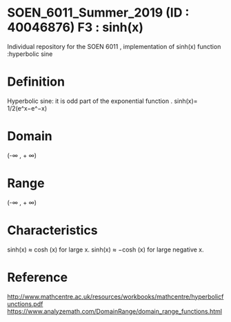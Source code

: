 # SOEN_6011_Summer_2019 (ID : 40046876) F3 : sinh(x)
Individual repository for the SOEN 6011 , implementation of sinh(x) function :hyperbolic sine

# Definition
Hyperbolic sine: it is  odd part of the exponential function .
sinh(x)= 1/2(e^x−e^−x)

# Domain
(-∞ , + ∞)	
 
# Range
(-∞ , + ∞)
 
# Characteristics
sinh(x) ≈ cosh (x) for large x.
sinh(x) ≈ −cosh (x) for large negative x.
  
# Reference
http://www.mathcentre.ac.uk/resources/workbooks/mathcentre/hyperbolicfunctions.pdf
https://www.analyzemath.com/DomainRange/domain_range_functions.html

